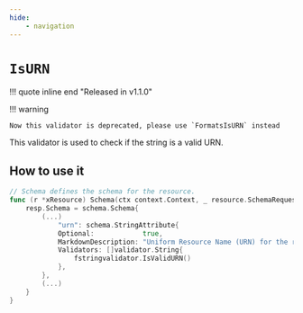```yaml
---
hide:
    - navigation
---
```

# `IsURN`

!!! quote inline end "Released in v1.1.0"

!!! warning

    Now this validator is deprecated, please use `FormatsIsURN` instead

This validator is used to check if the string is a valid URN.

## How to use it

```go
// Schema defines the schema for the resource.
func (r *xResource) Schema(ctx context.Context, _ resource.SchemaRequest, resp *resource.SchemaResponse) {
    resp.Schema = schema.Schema{
        (...)
            "urn": schema.StringAttribute{
            Optional:            true,
            MarkdownDescription: "Uniform Resource Name (URN) for the resource.",
            Validators: []validator.String{
                fstringvalidator.IsValidURN()
            },
        },
        (...)
    }
}
```
